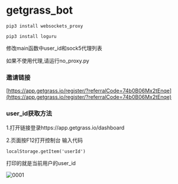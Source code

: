 # getgrass_bot

`pip3 install websockets_proxy`

`pip3 install loguru`


修改main函数中user_id和sock5代理列表

如果不使用代理,请运行no_proxy.py


### 邀请链接

[https://app.getgrass.io/register/?referralCode=74b0B06Mx2tEnqe](https://app.getgrass.io/register/?referralCode=74b0B06Mx2tEnqe)

### user_id获取方法

1.打开链接登录https://app.getgrass.io/dashboard

2.页面按F12打开控制台 输入代码

`localStorage.getItem('userId')`

打印的就是当前用户的user_id


![0001](https://github.com/ymmmmmmmm/getgrass_bot/assets/51306299/31d0e16e-df2f-443a-a141-910d16052ed9)
